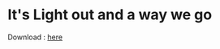 # It's Light out and a way we go

Download : [here](https://github.com/MossaabDev/LightsOut/releases/tag/v0.0.1)

